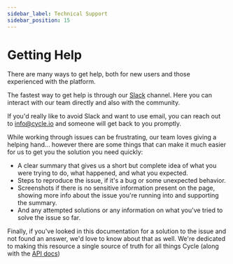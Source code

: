 ```yaml
---
sidebar_label: Technical Support
sidebar_position: 15
---
```


# Getting Help
There are many ways to get help, both for new users and those experienced with the platform.  

The fastest way to get help is through our [Slack](https://slack.cycle.io) channel.  Here you can interact with our team directly and also with the community. 

If you'd really like to avoid Slack and want to use email, you can reach out to info@cycle.io and someone will get back to you promptly.  

While working through issues can be frustrating, our team loves giving a helping hand... however there are some things that can make it much easier for us to get you the solution you need quickly:

* A clear summary that gives us a short but complete idea of what you were trying to do, what happened, and what you expected.
* Steps to reproduce the issue, if it's a bug or some unexpected behavior.
* Screenshots if there is no sensitive information present on the page, showing more info about the issue you're running into and supporting the summary.
* And any attempted solutions or any information on what you've tried to solve the issue so far.


Finally, if you've looked in this documentation for a solution to the issue and not found an answer, we'd love to know about that as well.  We're dedicated to making this resource a single source of truth for all things Cycle (along with the [API docs](https://api-docs.cycle.io))